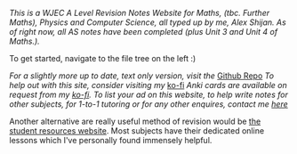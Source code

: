 *This is a WJEC A Level Revision Notes Website for Maths, (tbc. Further Maths), Physics and Computer Science, all typed up by me, Alex Shijan. As of right now, all AS notes have been completed (plus Unit 3 and Unit 4 of Maths.).* 

To get started, navigate to the file tree on the left :)

*For a slightly more up to date, text only version, visit the* [Github Repo](https://github.com/alexgshijan/rev_notes/tree/main/Revision%20Notes) 
*To help out with this site, consider visiting my* [ko-fi](https://ko-fi.com/c/ca30d02b84)
*Anki cards are available on request from my [ko-fi](https://ko-fi.com/c/ca30d02b84).*
*To list your ad on this website, to help write notes for other subjects, for 1-to-1 tutoring or for any other enquires, contact me [here](mailto:alexgshijan@gmail.com)*

Another alternative are really useful method of revision would be [the student resources website](https://www.wjec.co.uk/home/student-support/revision/revision-resources/). Most subjects have their dedicated online lessons which I've personally found immensely helpful.